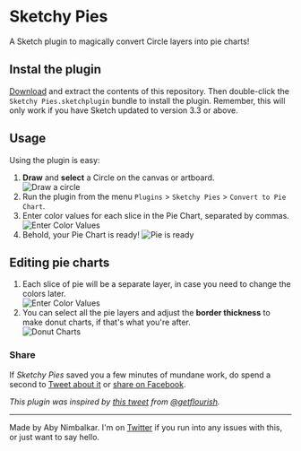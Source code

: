 # Sketchy Pies
A Sketch plugin to magically convert Circle layers into pie charts!

## Instal the plugin  
[Download](https://github.com/abynim/sketchy-pies/archive/master.zip) and extract the contents of this repository. Then double-click the `Sketchy Pies.sketchplugin` bundle to install the plugin. Remember, this will only work if you have Sketch updated to version 3.3 or above.  

## Usage
Using the plugin is easy:  

1. __Draw__ and __select__ a Circle on the canvas or artboard.  
![Draw a circle](http://abynim.com/plugins/sketchypies/draw_circle.jpg) 
2. Run the plugin from the menu `Plugins` > `Sketchy Pies` > `Convert to Pie Chart`.  
3. Enter color values for each slice in the Pie Chart, separated by commas.  
![Enter Color Values](http://abynim.com/plugins/sketchypies/enter_color_values.jpg)  
4. Behold, your Pie Chart is ready!
![Pie is ready](http://abynim.com/plugins/sketchypies/pie_ready.jpg)  

## Editing pie charts
1. Each slice of pie will be a separate layer, in case you need to change the colors later.  
![Enter Color Values](http://abynim.com/plugins/sketchypies/pie_layers.jpg)  
2. You can select all the pie layers and adjust the __border thickness__ to make donut charts, if that's what you're after.  
![Donut Charts](http://abynim.com/plugins/sketchypies/donut_chart.jpg)

### Share
If _Sketchy Pies_ saved you a few minutes of mundane work, do spend a second to <a href="https://twitter.com/intent/tweet?source=https%3A%2F%2Fgithub.com%2Fabynim%2Fsketchy-pies&text=A%20Sketch%20plugin%20to%20magically%20convert%20Circle%20layers%20into%20pie%20charts:%20https%3A%2F%2Fgithub.com%2Fabynim%2Fsketchy-pies&via=abynim" target="_blank" title="Tweet">Tweet about it</a> or <a href="https://www.facebook.com/sharer/sharer.php?u=https%3A%2F%2Fgithub.com%2Fabynim%2Fsketchy-pies&t=A%20Sketch%20plugin%20to%20magically%20convert%20Circle%20layers%20into%20pie%20charts" target="_blank" title="Share on Facebook">share on Facebook</a>.

_This plugin was inspired by [this tweet](https://twitter.com/getflourish/status/587584046462541826) from [@getflourish](http://twitter.com/getflourish)._

---

Made by Aby Nimbalkar. I'm on [Twitter](http://twitter.com/abynim) if you run into any issues with this, or just want to say hello.
